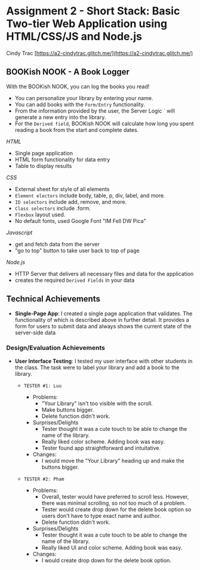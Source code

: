 Assignment 2 - Short Stack: Basic Two-tier Web Application using HTML/CSS/JS and Node.js  
===

Cindy Trac [https://a2-cindytrac.glitch.me/](https://a2-cindytrac.glitch.me/)

## BOOKish NOOK - A Book Logger
With the BOOKish NOOK, you can log the books you read! 

- You can personalize your library by entering your name.
- You can add books with the `Form/Entry` functionality. 
- From the information provided by the user, the Server Logic ` will generate a new entry into the library. 
- For the `Derived field`, BOOKish NOOK will calculate how long you spent reading a book from the start and complete dates. 


*HTML*
  - Single page application
  - HTML form functionality for data entry
  - Table to display results

*CSS*
  - External sheet for style of all elements
  - `Element electors` include body, table, p, div, label, and more. 
  - `ID selectors` include add, remove, and more. 
  - `Class selectors` include .form.
  - `Flexbox` layout used. 
  - No default fonts, used Google Font "IM Fell DW Pica"
  
*Javascript*
  - get and fetch data from the server
  - "go to top" button to take user back to top of page

*Node.js*
  - HTTP Server that delivers all necessary files and data for the application
  - creates the required `Derived Fields` in your data

## Technical Achievements
- **Single-Page App**: I created a single page application that validates. The functionality of which is described above in further detail. It provides a form for users to submit data and always shows the current state of the server-side data
 

### Design/Evaluation Achievements
- **User Interface Testing**: I tested my user interface with other students in the class. The task were to label your library and add a book to the library.
  - `TESTER #1: Luu`   
    - Problems:
      - "Your Library" isn't too visible with the scroll. 
      - Make buttons bigger.
      - Delete function didn't work. 
    - Surprises/Delights
      - Tester thought it was a cute touch to be able to change the name of the library. 
      - Really liked color scheme. Adding book was easy.
      - Tester found app straightforward and intuitative.
    - Changes:
      - I would move the "Your Library" heading up and make the buttons bigger. 

  - `TESTER #2: Pham`
    - Problems:
      - Overall, tester would have preferred to scroll less. However, there was minimal scrolling, so not too much of a problem.
      - Tester would create drop down for the delete book option so users don't have to type exact name and author.
      - Delete function didn't work.
    - Surprises/Delights
      - Tester thought it was a cute touch to be able to change the name of the library. 
      - Really liked UI and color scheme. Adding book was easy.
    - Changes:
      - I would create drop down for the delete book option.
  
